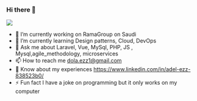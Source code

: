 ### Hi there 👋

![](https://komarev.com/ghpvc/?username=adel-ezz)

- 🔭 I’m currently working on RamaGroup on Saudi
- 🌱 I’m currently learning Design patterns, Cloud, DevOps
- 💬 Ask me about Laravel, Vue, MySql, PHP, JS , Mysql,agile_methodology, microservices 
- 📫 How to reach me dola.ezz1@gmail.com
- 📄 Know about my experiences https://www.linkedin.com/in/adel-ezz-838523b0/
- ⚡ Fun fact I have a joke on programming but it only works on my computer


<!--![trophy](https://github-profile-trophy.vercel.app/?username=adel-ezz)
-->



<!--
**adel-ezz/adel-ezz** is a ✨ _special_ ✨ repository because its `README.md` (this file) appears on your GitHub profile.

Here are some ideas to get you started:

- 🔭 I’m currently working on ...
- 🌱 I’m currently learning ...
- 👯 I’m looking to collaborate on ...
- 🤔 I’m looking for help with ...
- 💬 Ask me about ...
- 📫 How to reach me: ...
- 😄 Pronouns: ...
- ⚡ Fun fact: ...
-->
